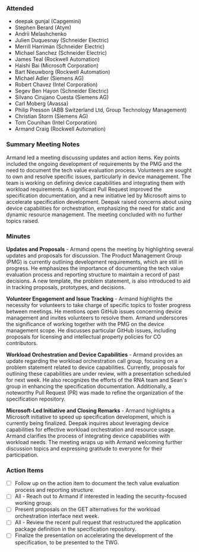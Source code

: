 ### Attended
- deepak gunjal (Capgemini)
- Stephen Berard (Atym)
- Andrii Melashchenko
- Julien Duquesnay (Schneider Electric)
- Merrill Harriman (Schneider Electric)
- Michael Sanchez (Schneider Electric)
- James Teal (Rockwell Automation)
- Haishi Bai (Microsoft Corporation)
- Bart Nieuwborg (Rockwell Automation)
- Michael Adler (Siemens AG)
- Robert Chavez (Intel Corporation)
- Segev Ben Hayon (Schneider Electric)
- Silvano Cirujano Cuesta (Siemens AG)
- Carl Moberg (Avassa)
- Philip Presson (ABB Switzerland Ltd, Group Technology Management)
- Christian Storm (Siemens AG)
- Tom Counihan (Intel Corporation)
- Armand Craig (Rockwell Automation)

### Summary Meeting Notes
Armand led a meeting discussing updates and action items. Key points included the ongoing development of requirements by the PMG and the need to document the tech value evaluation process. Volunteers are sought to own and resolve specific issues, particularly in device management. The team is working on defining device capabilities and integrating them with workload requirements. A significant Pull Request improved the specification documentation, and a new initiative led by Microsoft aims to accelerate specification development. Deepak raised concerns about using device capabilities for orchestration, emphasizing the need for static and dynamic resource management. The meeting concluded with no further topics raised.

### Minutes

**Updates and Proposals** -
Armand opens the meeting by highlighting several updates and proposals for discussion. The Product Management Group (PMG) is currently outlining development requirements, which are still in progress. He emphasizes the importance of documenting the tech value evaluation process and reporting structure to maintain a record of past decisions. A new template, the problem statement, is also introduced to aid in tracking proposals, prototypes, and decisions.

**Volunteer Engagement and Issue Tracking** -
Armand highlights the necessity for volunteers to take charge of specific topics to foster progress between meetings. He mentions open GitHub issues concerning device management and invites volunteers to resolve them. Armand underscores the significance of working together with the PMG on the device management scope. He discusses particular GitHub issues, including proposals for licensing and intellectual property policies for CO contributors.

**Workload Orchestration and Device Capabilities** -
Armand provides an update regarding the workload orchestration call group, focusing on a problem statement related to device capabilities. Currently, proposals for outlining these capabilities are under review, with a presentation scheduled for next week. He also recognizes the efforts of the RNA team and Sean's group in enhancing the specification documentation. Additionally, a noteworthy Pull Request (PR) was made to refine the organization of the specification repository.

**Microsoft-Led Initiative and Closing Remarks** -
Armand highlights a Microsoft initiative to speed up specification development, which is currently being finalized. Deepak inquires about leveraging device capabilities for effective workload orchestration and resource usage. Armand clarifies the process of integrating device capabilities with workload needs. The meeting wraps up with Armand welcoming further discussion topics and expressing gratitude to everyone for their participation.

### Action Items
- [ ] Follow up on the action item to document the tech value evaluation process and reporting structure.
- [ ] All - Reach out to Armand if interested in leading the security-focused working group.
- [ ] Present proposals on the GET alternatives for the workload orchestration interface next week.
- [ ] All - Review the recent pull request that restructured the application package definition in the specification repository.
- [ ] Finalize the presentation on accelerating the development of the specification, to be presented to the TWG.
